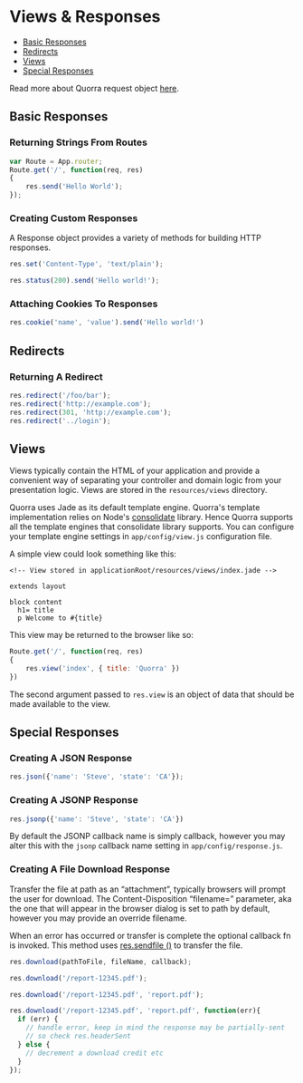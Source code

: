 # Views & Responses

 - [Basic Responses](#basic-responses)
 - [Redirects](#redirects)
 - [Views](#views)
 - [Special Responses](#special-responses)

Read more about Quorra request object [here](/docs/v1/more/response.md).

## Basic Responses

### Returning Strings From Routes

```javascript
var Route = App.router;
Route.get('/', function(req, res)
{
    res.send('Hello World');
});
```

### Creating Custom Responses

A Response object provides a variety of methods for building HTTP responses.

```javascript
res.set('Content-Type', 'text/plain');

res.status(200).send('Hello world!');
```

### Attaching Cookies To Responses

```javascript
res.cookie('name', 'value').send('Hello world!')
```

## Redirects

### Returning A Redirect

```javascript
res.redirect('/foo/bar');
res.redirect('http://example.com');
res.redirect(301, 'http://example.com');
res.redirect('../login');
```

## Views

Views typically contain the HTML of your application and provide a convenient way of separating your controller and
domain logic from your presentation logic. Views are stored in the `resources/views` directory.

Quorra uses Jade as its default template engine. Quorra's template implementation relies on Node's
[consolidate](https://www.npmjs.org/package/consolidate) library. Hence Quorra supports all the template engines that
 consolidate library supports. You can configure your template engine settings in `app/config/view.js` configuration
 file.

A simple view could look something like this:

```
<!-- View stored in applicationRoot/resources/views/index.jade -->

extends layout

block content
  h1= title
  p Welcome to #{title}
```

This view may be returned to the browser like so:

```javascript
Route.get('/', function(req, res)
{
    res.view('index', { title: 'Quorra' })
})
```

The second argument passed to `res.view` is an object of data that should be made available to the view.

## Special Responses

### Creating A JSON Response

```javascript
res.json({'name': 'Steve', 'state': 'CA'});
```

### Creating A JSONP Response

```javascript
res.jsonp({'name': 'Steve', 'state': 'CA'})
```
By default the JSONP callback name is simply callback, however you may alter this with the `jsonp` callback name
setting in `app/config/response.js`.

### Creating A File Download Response

Transfer the file at path as an “attachment”, typically browsers will prompt the user for download. The
Content-Disposition “filename=” parameter, aka the one that will appear in the browser dialog is set to path by
default, however you may provide an override filename.

When an error has occurred or transfer is complete the optional callback fn is invoked. This method uses [res.sendfile
()](/docs/v1/more/response.md#ressendfilepath--options--fn) to transfer the file.

```javascript
res.download(pathToFile, fileName, callback);

res.download('/report-12345.pdf');

res.download('/report-12345.pdf', 'report.pdf');

res.download('/report-12345.pdf', 'report.pdf', function(err){
  if (err) {
    // handle error, keep in mind the response may be partially-sent
    // so check res.headerSent
  } else {
    // decrement a download credit etc
  }
});
```
